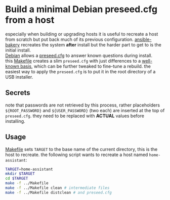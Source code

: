 # Build a minimal Debian preseed.cfg from a host

especially when building or upgrading hosts it is useful to recreate a host from scratch but put back much
of its previous configuration.
[ansible-bakery](https://github.com/jkt628/ansible-bakery)
recreates the system **after** install but the harder part to get to is the initial install.  
[Debian](https://debian.org) allows a
[preseed.cfg](https://wiki.debian.org/DebianInstaller/Preseed) to answer known questions during install.  
this [Makefile](Makefile) creates a slim `preseed.cfg` with just differences to a
[well-known basis](https://preseed.debian.net/debian-preseed/), which can be further tweaked to
fine-tune a rebuild.
the easiest way to apply the `preseed.cfg` is to put it in the root directory of a USB installer.

## Secrets

note that passwords are not retrieved by this process, rather placeholders
`${ROOT_PASSWORD}` and `${USER_PASSWORD}` (two each) are inserted at the top of `preseed.cfg`.
they need to be replaced with **ACTUAL** values before installing.

## Usage

[Makefile](Makefile) sets `TARGET` to the base name of the current directory, this is the host to recreate.
the following script wants to recreate a host named `home-assistant`:

```bash
TARGET=home-assistant
mkdir $TARGET
cd $TARGET
make -f ../Makefile
make -f ../Makefile clean # intermediate files
make -f ../Makefile distclean # and preseed.cfg
```
